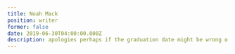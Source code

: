 ```yaml
---
title: Noah Mack
position: writer
former: false
date: 2019-06-30T04:00:00.000Z
description: apologies perhaps if the graduation date might be wrong o radish elder
---
```


